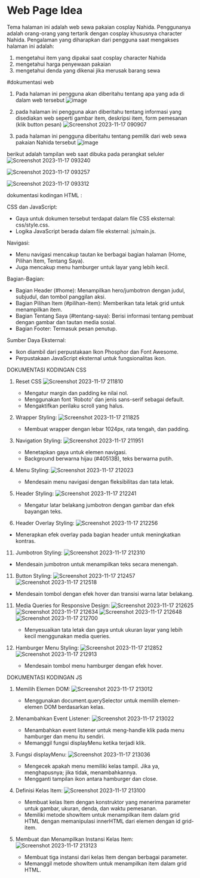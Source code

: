 # Web Page Idea
Tema halaman ini adalah web sewa pakaian cosplay Nahida. Penggunanya adalah orang-orang yang tertarik dengan cosplay khususnya character Nahida. 
Pengalaman yang diharapkan dari pengguna saat mengakses halaman ini adalah:
1. mengetahui item yang dipakai saat cosplay character Nahida
2. mengetahui harga penyewaan pakaian
3. mengetahui denda yang dikenai jika merusak barang sewa

#dokumentasi web 

1) Pada halaman ini pengguna akan diberitahu tentang apa yang ada di dalam web tersebut
![image](https://github.com/Unixhuman/UTS-Pemograman-Web/assets/146809846/5332187d-bc04-4ecf-ba7a-80c1ea0be633)

2) pada halaman ini pengguna akan diberitahu tentang informasi yang disediakan web seperti gambar item, deskripsi item, form pemesanan (klik button pesan)
![Screenshot 2023-11-17 090907](https://github.com/Unixhuman/UTS-Pemograman-Web/assets/146809846/2ec19972-53a6-4314-accd-71e45c7057c8)

3) pada halaman ini pengguna diberitahu tentang pemilik dari web sewa pakaian Nahida tersebut
![image](https://github.com/Unixhuman/UTS-Pemograman-Web/assets/146809846/3e58cc1b-c0db-42fd-85f7-3d01ac6ef7ca)

berikut adalah tampilan web saat dibuka pada perangkat seluler
![Screenshot 2023-11-17 093240](https://github.com/Unixhuman/UTS-Pemograman-Web/assets/146809846/352c5ee3-c33f-4137-accf-2e772138c1db)

![Screenshot 2023-11-17 093257](https://github.com/Unixhuman/UTS-Pemograman-Web/assets/146809846/311c3195-3c87-458e-a904-6292ea77ca1a)

![Screenshot 2023-11-17 093312](https://github.com/Unixhuman/UTS-Pemograman-Web/assets/146809846/e75b0213-f96b-452c-994e-f3976883332f)

dokumentasi kodingan HTML :

CSS dan JavaScript:
- Gaya untuk dokumen tersebut terdapat dalam file CSS eksternal: css/style.css.
- Logika JavaScript berada dalam file eksternal: js/main.js.

Navigasi:
- Menu navigasi mencakup tautan ke berbagai bagian halaman (Home, Pilihan Item, Tentang Saya).
- Juga mencakup menu hamburger untuk layar yang lebih kecil.

Bagian-Bagian:
- Bagian Header (#home):
  Menampilkan hero/jumbotron dengan judul, subjudul, dan tombol panggilan aksi.
- Bagian Pilihan Item (#pilihan-item):
  Memberikan tata letak grid untuk menampilkan item.
- Bagian Tentang Saya (#tentang-saya):
  Berisi informasi tentang pembuat dengan gambar dan tautan media sosial.
- Bagian Footer:
  Termasuk pesan penutup.

Sumber Daya Eksternal:
- Ikon diambil dari perpustakaan Ikon Phosphor dan Font Awesome.
- Perpustakaan JavaScript eksternal untuk fungsionalitas ikon.

DOKUMENTASI KODINGAN CSS
1. Reset CSS
   ![Screenshot 2023-11-17 211810](https://github.com/Unixhuman/UTS-Pemograman-Web/assets/146809846/72ad4adc-f6a1-4e3c-9310-bd4cdef44789)
   - Mengatur margin dan padding ke nilai nol.
   - Menggunakan font 'Roboto' dan jenis sans-serif sebagai default.
   - Mengaktifkan perilaku scroll yang halus.
     
3. Wrapper Styling:
   ![Screenshot 2023-11-17 211825](https://github.com/Unixhuman/UTS-Pemograman-Web/assets/146809846/7e4687cd-db3b-4270-86fb-056eaf35c3f2)
   - Membuat wrapper dengan lebar 1024px, rata tengah, dan padding.

5. Navigation Styling:
   ![Screenshot 2023-11-17 211951](https://github.com/Unixhuman/UTS-Pemograman-Web/assets/146809846/90c7ed16-37e0-4abb-bb1d-331dd0687bf6)
   - Menetapkan gaya untuk elemen navigasi.
   - Background berwarna hijau (#40513B), teks berwarna putih.
     
7. Menu Styling:
   ![Screenshot 2023-11-17 212023](https://github.com/Unixhuman/UTS-Pemograman-Web/assets/146809846/3016a10e-ed48-4353-8a83-639cfad63a58)
   - Mendesain menu navigasi dengan fleksibilitas dan tata letak.

9. Header Styling:
    ![Screenshot 2023-11-17 212241](https://github.com/Unixhuman/UTS-Pemograman-Web/assets/146809846/0637cdd8-9aa3-440a-bd36-ef98a3a3e42d)
   - Mengatur latar belakang jumbotron dengan gambar dan efek bayangan teks.

11. Header Overlay Styling:
    ![Screenshot 2023-11-17 212256](https://github.com/Unixhuman/UTS-Pemograman-Web/assets/146809846/a0d27f20-983f-4e40-a7c7-712918474579)
   - Menerapkan efek overlay pada bagian header untuk meningkatkan kontras.

11. Jumbotron Styling:
    ![Screenshot 2023-11-17 212310](https://github.com/Unixhuman/UTS-Pemograman-Web/assets/146809846/2bd292b1-b55a-4dc5-8326-be8f3fdf7db4)
   - Mendesain jumbotron untuk menampilkan teks secara menengah.

11. Button Styling:
    ![Screenshot 2023-11-17 212457](https://github.com/Unixhuman/UTS-Pemograman-Web/assets/146809846/87a4c67e-c426-4dec-b975-8d0210ea74f4)
    ![Screenshot 2023-11-17 212518](https://github.com/Unixhuman/UTS-Pemograman-Web/assets/146809846/91c3b76e-b18f-45f5-9200-7684e810b7ff)
   - Mendesain tombol dengan efek hover dan transisi warna latar belakang.

11. Media Queries for Responsive Design:
    ![Screenshot 2023-11-17 212625](https://github.com/Unixhuman/UTS-Pemograman-Web/assets/146809846/71fd9c00-f180-4b48-813a-099f0c5a30c8)
      ![Screenshot 2023-11-17 212634](https://github.com/Unixhuman/UTS-Pemograman-Web/assets/146809846/48abbf7d-645a-4aff-875f-7b282f4d6cb2)
      ![Screenshot 2023-11-17 212648](https://github.com/Unixhuman/UTS-Pemograman-Web/assets/146809846/ac8834f3-84c7-4c6d-ae92-e13516efc5c3)
      ![Screenshot 2023-11-17 212700](https://github.com/Unixhuman/UTS-Pemograman-Web/assets/146809846/6b823d7f-85ec-4a3b-bb81-061b308683a8)
    - Menyesuaikan tata letak dan gaya untuk ukuran layar yang lebih kecil menggunakan media queries.

13. Hamburger Menu Styling:
    ![Screenshot 2023-11-17 212852](https://github.com/Unixhuman/UTS-Pemograman-Web/assets/146809846/9ab60dde-bc68-44da-905f-807974766c6c)
    ![Screenshot 2023-11-17 212913](https://github.com/Unixhuman/UTS-Pemograman-Web/assets/146809846/a8ed64d9-b85d-4508-8117-4718f814f341)
    - Mendesain tombol menu hamburger dengan efek hover.


DOKUMENTASI KODINGAN JS

1. Memilih Elemen DOM:
   ![Screenshot 2023-11-17 213012](https://github.com/Unixhuman/UTS-Pemograman-Web/assets/146809846/5609765c-5c90-4715-b740-bf710b47ce3f)
   - Menggunakan document.querySelector untuk memilih elemen-elemen DOM berdasarkan kelas.

3. Menambahkan Event Listener:
   ![Screenshot 2023-11-17 213022](https://github.com/Unixhuman/UTS-Pemograman-Web/assets/146809846/c8024c40-15f4-4d1b-906f-4cf2a68e9db5)
   - Menambahkan event listener untuk meng-handle klik pada menu hamburger dan menu itu sendiri.
   - Memanggil fungsi displayMenu ketika terjadi klik.

5. Fungsi displayMenu:
   ![Screenshot 2023-11-17 213036](https://github.com/Unixhuman/UTS-Pemograman-Web/assets/146809846/e881cda8-9584-42a2-9c97-ce652751acff)
   - Mengecek apakah menu memiliki kelas tampil. Jika ya, menghapusnya; jika tidak, menambahkannya.
   - Mengganti tampilan ikon antara hamburger dan close.

7. Definisi Kelas Item:
   ![Screenshot 2023-11-17 213100](https://github.com/Unixhuman/UTS-Pemograman-Web/assets/146809846/99d3b0de-8835-4746-8deb-343feb0e2cfe)
     - Membuat kelas Item dengan konstruktor yang menerima parameter untuk gambar, ukuran, denda, dan waktu pemesanan.
     - Memiliki metode showItem untuk menampilkan item dalam grid HTML dengan memanipulasi innerHTML dari elemen dengan id grid-item.
    
  9. Membuat dan Menampilkan Instansi Kelas Item:
      ![Screenshot 2023-11-17 213123](https://github.com/Unixhuman/UTS-Pemograman-Web/assets/146809846/d4f447db-6a68-44ca-860d-81b9f1ba8e6c)
     - Membuat tiga instansi dari kelas Item dengan berbagai parameter.
     - Memanggil metode showItem untuk menampilkan item dalam grid HTML.
